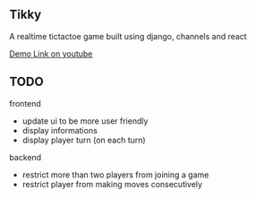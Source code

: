 ## Tikky

A realtime tictactoe game built using django, channels and react

[Demo Link on youtube](https://www.youtube.com/watch?v=JVntKZrLDa0)

## TODO
frontend 
- update ui to be more user friendly
- display informations
- display player turn (on each turn)

backend
- restrict more than two players from joining a game
- restrict player from making moves consecutively